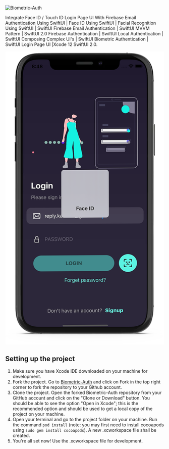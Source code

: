![Biometric-Auth](https://socialify.git.ci/aryasoni98/Biometric-Auth/image?description=1&language=1&owner=1&theme=Light)

Integrate Face ID / Touch ID Login Page UI With Firebase Email Authentication Using SwiftUI | Face ID Using SwiftUI | Facial Recognition Using SwiftUI | SwiftUI Firebase Email Authentication | SwiftUI MVVM Pattern | SwiftUI 2.0 Firebase Authentication | SwiftUI Local Authentication | SwiftUI Composing Complex UI's | SwiftUI Biometric Authentication | SwiftUI Login Page UI |Xcode 12 SwiftUI 2.0.

<p align="center"> <img src="https://raw.githubusercontent.com/aryasoni98/Biometric-Auth/main/Biometric_Auth.png" alt="hello" /> </p>


## Setting up the project

1. Make sure you have Xcode IDE downloaded on your machine for development.<br />
2. Fork the project. Go to [Biometric-Auth](https://github.com/aryasoni98/Biometric-Auth) and click on Fork in the top right corner to fork the repository to your Github account.<br />
3. Clone the project. Open the forked Biometric-Auth repository from your GitHub account and click on the "Clone or Download" button. You should be able to see the option "Open in Xcode"; this is the recommended option and should be used to get a local copy of the project on your machine.<br />
4. Open your terminal and go to the project folder on your machine. Run the command `pod install` (note: you may first need to install cocoapods using `sudo gem install cocoapods`). A new .xcworkspace file shall be created.
4. You're all set now! Use the .xcworkspace file for development.<br />

